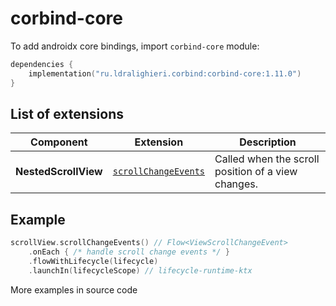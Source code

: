 ﻿
# corbind-core

To add androidx core bindings, import `corbind-core` module:

```kotlin
dependencies {
    implementation("ru.ldralighieri.corbind:corbind-core:1.11.0")
}
```

## List of extensions

| Component            | Extension                                                   | Description                                        |
|----------------------|-------------------------------------------------------------|----------------------------------------------------|
| **NestedScrollView** | [`scrollChangeEvents`][NestedScrollView_scrollChangeEvents] | Called when the scroll position of a view changes. |

## Example

```kotlin
scrollView.scrollChangeEvents() // Flow<ViewScrollChangeEvent>
    .onEach { /* handle scroll change events */ }
    .flowWithLifecycle(lifecycle)
    .launchIn(lifecycleScope) // lifecycle-runtime-ktx
```

More examples in source code

[NestedScrollView_scrollChangeEvents]: https://github.com/LDRAlighieri/Corbind/blob/master/corbind-core/src/main/kotlin/ru/ldralighieri/corbind/core/NestedScrollViewScrollChangeEvents.kt
